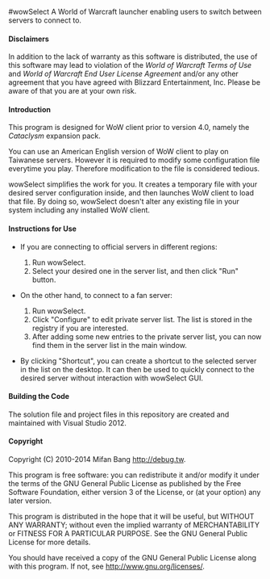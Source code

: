 #wowSelect
A World of Warcraft launcher enabling users to switch between servers to connect to.

#### Disclaimers

In addition to the lack of warranty as this software is distributed, the use of this software may lead to violation of the *World of Warcraft Terms of Use* and *World of Warcraft End User License Agreement* and/or any other agreement that you have agreed with Blizzard Entertainment, Inc. Please be aware of that you are at your own risk.

#### Introduction

This program is designed for WoW client prior to version 4.0, namely the *Cataclysm* expansion pack.

You can use an American English version of WoW client to play on Taiwanese servers. However it is required to modify some configuration file everytime you play. Therefore modification to the file is considered tedious.

wowSelect simplifies the work for you. It creates a temporary file with your desired server configuration inside, and then launches WoW client to load that file. By doing so, wowSelect doesn't alter any existing file in your system including any installed WoW client.


#### Instructions for Use

* If you are connecting to official servers in different regions:
  1. Run wowSelect.
  2. Select your desired one in the server list, and then click "Run" button.

* On the other hand, to connect to a fan server:
  1. Run wowSelect.
  2. Click "Configure" to edit private server list. The list is stored in the registry if you are interested.
  3. After adding some new entries to the private server list, you can now find them in the server list in the main window.

* By clicking "Shortcut", you can create a shortcut to the selected server in the list on the desktop. It can then be used to quickly connect to the desired server without interaction with wowSelect GUI.

#### Building the Code

The solution file and project files in this repository are created and maintained with Visual Studio 2012.

#### Copyright

Copyright (C) 2010-2014 Mifan Bang <http://debug.tw>.

This program is free software: you can redistribute it and/or modify it under the terms of the GNU General Public License as published by the Free Software Foundation, either version 3 of the License, or (at your option) any later version.

This program is distributed in the hope that it will be useful, but WITHOUT ANY WARRANTY; without even the implied warranty of MERCHANTABILITY or FITNESS FOR A PARTICULAR PURPOSE.  See the GNU General Public License for more details.

You should have received a copy of the GNU General Public License along with this program.  If not, see <http://www.gnu.org/licenses/>.
